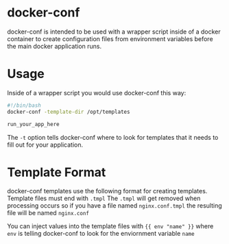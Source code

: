 docker-conf
===========

docker-conf is intended to be used with a wrapper script inside of a docker container to create configuration files from environment variables before the main docker application runs.

Usage
=====

Inside of a wrapper script you would use docker-conf this way:

```bash
#!/bin/bash
docker-conf -template-dir /opt/templates

run_your_app_here

```

The `-t` option tells docker-conf where to look for templates that it needs to fill out for your application.

Template Format
===============

docker-conf templates use the following format for creating templates.  Template files must end with `.tmpl`  The `.tmpl` will get removed when processing occurs so if you have a file named `nginx.conf.tmpl` the resulting file will be named `nginx.conf`

You can inject values into the template files with `{{ env "name" }}` where `env` is telling docker-conf to look for the enviornment variable `name`
